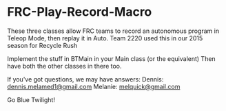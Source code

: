# FRC-Play-Record-Macro
These three classes allow FRC teams to record an autonomous program in Teleop Mode, then replay it in Auto.
Team 2220 used this in our 2015 season for Recycle Rush

Implement the stuff in BTMain in your Main class (or the equivalent)
Then have both the other classes in there too.

If you've got questions, we may have answers: 
Dennis: dennis.melamed1@gmail.com
Melanie: melquick@gmail.com

Go Blue Twilight!
